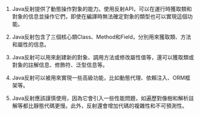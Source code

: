 

1. Java反射提供了動態操作對象的能力。使用反射API，可以在運行時獲取類和對象的信息並操作它們，即使在編譯時無法確定對象的類型也可以實現這個功能。

2. Java反射包含了三個核心類Class、Method和Field，分別用來獲取類、方法和屬性的信息。

3. Java反射可以用來創建新的對象、調用方法或修改屬性值等，還可以獲取類或對象的註解信息、修飾符、泛型信息等。

4. Java反射可以被用來實現一些高級功能，比如動態代理、依賴注入、ORM框架等。

5. Java反射應該謹慎使用，因為它會引入一些性能問題，如遍歷對像樹和解析註解等都比靜態代碼更慢。此外，反射還會增加代碼的複雜性和不可預測性。